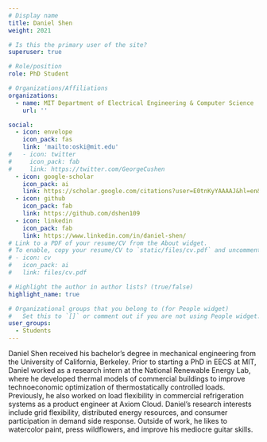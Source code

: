 ```yaml
---
# Display name
title: Daniel Shen
weight: 2021

# Is this the primary user of the site?
superuser: true

# Role/position
role: PhD Student

# Organizations/Affiliations
organizations:
  - name: MIT Department of Electrical Engineering & Computer Science
    url: ''

social:
  - icon: envelope
    icon_pack: fas
    link: 'mailto:oski@mit.edu'
#   - icon: twitter
#     icon_pack: fab
#     link: https://twitter.com/GeorgeCushen
  - icon: google-scholar
    icon_pack: ai
    link: https://scholar.google.com/citations?user=E0tnKyYAAAAJ&hl=en&oi=sra
  - icon: github
    icon_pack: fab
    link: https://github.com/dshen109
  - icon: linkedin
    icon_pack: fab
    link: https://www.linkedin.com/in/daniel-shen/
# Link to a PDF of your resume/CV from the About widget.
# To enable, copy your resume/CV to `static/files/cv.pdf` and uncomment the lines below.
# - icon: cv
#   icon_pack: ai
#   link: files/cv.pdf

# Highlight the author in author lists? (true/false)
highlight_name: true

# Organizational groups that you belong to (for People widget)
#   Set this to `[]` or comment out if you are not using People widget.
user_groups:
  - Students
---
```

Daniel Shen received his bachelor’s degree in mechanical engineering from the
University of California, Berkeley. Prior to starting a PhD in EECS at MIT,
Daniel worked as a research intern at the National Renewable Energy Lab, where
he developed thermal models of commercial buildings to improve technoeconomic
optimization of thermostatically controlled loads. Previously, he also worked
on load flexibility in commercial refrigeration systems as a product engineer
at Axiom Cloud. Daniel’s research interests include grid flexibility,
distributed energy resources, and consumer participation in demand side
response. Outside of work, he likes to watercolor paint, press wildflowers, and
improve his mediocre guitar skills.

